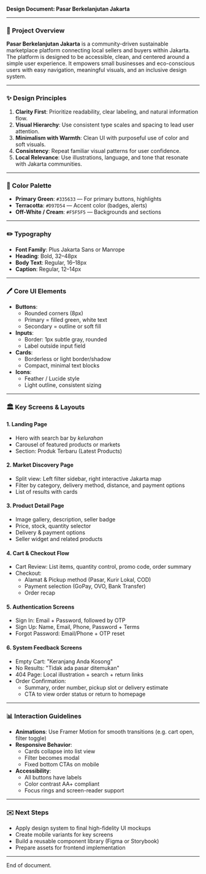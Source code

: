 **Design Document: Pasar Berkelanjutan Jakarta**

---

### 🌱 Project Overview

**Pasar Berkelanjutan Jakarta** is a community-driven sustainable marketplace platform connecting local sellers and buyers within Jakarta. The platform is designed to be accessible, clean, and centered around a simple user experience. It empowers small businesses and eco-conscious users with easy navigation, meaningful visuals, and an inclusive design system.

---

### ✨ Design Principles

1. **Clarity First**: Prioritize readability, clear labeling, and natural information flow.
2. **Visual Hierarchy**: Use consistent type scales and spacing to lead user attention.
3. **Minimalism with Warmth**: Clean UI with purposeful use of color and soft visuals.
4. **Consistency**: Repeat familiar visual patterns for user confidence.
5. **Local Relevance**: Use illustrations, language, and tone that resonate with Jakarta communities.

---

### 🎨 Color Palette

- **Primary Green**: `#335633` — For primary buttons, highlights
- **Terracotta**: `#D97D54` — Accent color (badges, alerts)
- **Off-White / Cream**: `#F5F5F5` — Backgrounds and sections

---

### ✏️ Typography

- **Font Family**: Plus Jakarta Sans or Manrope
- **Heading**: Bold, 32–48px
- **Body Text**: Regular, 16–18px
- **Caption**: Regular, 12–14px

---

### 🖊️ Core UI Elements

- **Buttons**:
  - Rounded corners (8px)
  - Primary = filled green, white text
  - Secondary = outline or soft fill
- **Inputs**:
  - Border: 1px subtle gray, rounded
  - Label outside input field
- **Cards**:
  - Borderless or light border/shadow
  - Compact, minimal text blocks
- **Icons**:
  - Feather / Lucide style
  - Light outline, consistent sizing

---

### 🏛️ Key Screens & Layouts

#### 1. Landing Page

- Hero with search bar by *kelurahan*
- Carousel of featured products or markets
- Section: Produk Terbaru (Latest Products)

#### 2. Market Discovery Page

- Split view: Left filter sidebar, right interactive Jakarta map
- Filter by category, delivery method, distance, and payment options
- List of results with cards

#### 3. Product Detail Page

- Image gallery, description, seller badge
- Price, stock, quantity selector
- Delivery & payment options
- Seller widget and related products

#### 4. Cart & Checkout Flow

- Cart Review: List items, quantity control, promo code, order summary
- Checkout:
  - Alamat & Pickup method (Pasar, Kurir Lokal, COD)
  - Payment selection (GoPay, OVO, Bank Transfer)
  - Order recap

#### 5. Authentication Screens

- Sign In: Email + Password, followed by OTP
- Sign Up: Name, Email, Phone, Password + Terms
- Forgot Password: Email/Phone + OTP reset

#### 6. System Feedback Screens

- Empty Cart: "Keranjang Anda Kosong"
- No Results: "Tidak ada pasar ditemukan"
- 404 Page: Local illustration + search + return links
- Order Confirmation:
  - Summary, order number, pickup slot or delivery estimate
  - CTA to view order status or return to homepage

---

### 📊 Interaction Guidelines

- **Animations**: Use Framer Motion for smooth transitions (e.g. cart open, filter toggle)
- **Responsive Behavior**:
  - Cards collapse into list view
  - Filter becomes modal
  - Fixed bottom CTAs on mobile
- **Accessibility**:
  - All buttons have labels
  - Color contrast AA+ compliant
  - Focus rings and screen-reader support

---

### ✉️ Next Steps

- Apply design system to final high-fidelity UI mockups
- Create mobile variants for key screens
- Build a reusable component library (Figma or Storybook)
- Prepare assets for frontend implementation

---

End of document.
